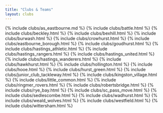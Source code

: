 ```yaml
---
title: "Clubs & Teams"
layout: clubs
---
```


{% include clubs/as_eastbourne.md %}
{% include clubs/battle.html %}
{% include clubs/beckley.html %}
{% include clubs/bexhill.html %}
{% include clubs/burwash.html %}
{% include clubs/crowhurst.html %}
{% include clubs/eastbourne_borough.html %}
{% include clubs/goudhurst.html %}
{% include clubs/hastings_athletic.html %}
{% include clubs/hastings_rangers.html %}
{% include clubs/hastings_united.html %}
{% include clubs/hastings_wanderers.html %}
{% include clubs/hawkhurst.html %}
{% include clubs/hollington.html %}
{% include clubs/hooe.html %}
{% include clubs/hurst_green.html %}
{% include clubs/junior_club_tackleway.html %}
{% include clubs/kingston_village.html %}
{% include clubs/little_common.html %}
{% include clubs/ringmer_rovers.html %}
{% include clubs/robertsbridge.html %}
{% include clubs/rye_bay.html %}
{% include clubs/sc_pass_move.html %}
{% include clubs/sedlescombe.html %}
{% include clubs/wadhurst.html %}
{% include clubs/weald_wolves.html %}
{% include clubs/westfield.html %}
{% include clubs/wittersham.html %}
